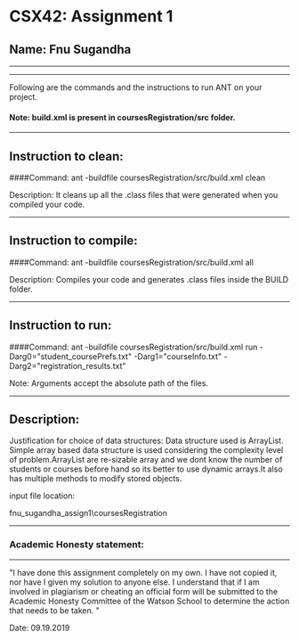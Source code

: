 # CSX42: Assignment 1
## Name: Fnu Sugandha

-----------------------------------------------------------------------
-----------------------------------------------------------------------


Following are the commands and the instructions to run ANT on your project.
#### Note: build.xml is present in coursesRegistration/src folder.

-----------------------------------------------------------------------
## Instruction to clean:

####Command: ant -buildfile coursesRegistration/src/build.xml clean

Description: It cleans up all the .class files that were generated when you
compiled your code.

-----------------------------------------------------------------------
## Instruction to compile:

####Command: ant -buildfile coursesRegistration/src/build.xml all

Description: Compiles your code and generates .class files inside the BUILD folder.

-----------------------------------------------------------------------
## Instruction to run:

####Command: ant -buildfile coursesRegistration/src/build.xml run -Darg0="student_coursePrefs.txt" -Darg1="courseInfo.txt" -Darg2="registration_results.txt"

Note: Arguments accept the absolute path of the files.


-----------------------------------------------------------------------
## Description:


Justification for choice of data structures:
Data structure used is ArrayList. Simple array based data structure is used considering the complexity level of problem.ArrayList are re-sizable array and we dont know the number
of students or courses before hand so its better to use dynamic arrays.It also has multiple methods to modify stored objects.

input file location:

fnu_sugandha_assign1\coursesRegistration

-----------------------------------------------------------------------
### Academic Honesty statement:
-----------------------------------------------------------------------

"I have done this assignment completely on my own. I have not copied
it, nor have I given my solution to anyone else. I understand that if
I am involved in plagiarism or cheating an official form will be
submitted to the Academic Honesty Committee of the Watson School to
determine the action that needs to be taken. "

Date: 09.19.2019


